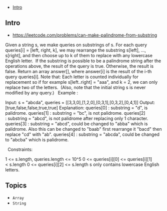 - [Intro](#intro)

## Intro

- https://leetcode.com/problems/can-make-palindrome-from-substring

Given a string s, we make queries on substrings of s.
For each query queries[i] = [left, right, k], we may rearrange the substring s[left], ..., s[right], and then choose up to k of them to replace with any lowercase English letter. 
If the substring is possible to be a palindrome string after the operations above, the result of the query is true. Otherwise, the result is false.
Return an array answer[], where answer[i] is the result of the i-th query queries[i].
Note that: Each letter is counted individually for replacement so if for example s[left..right] = "aaa", and k = 2, we can only replace two of the letters.  (Also, note that the initial string s is never modified by any query.)
 
Example :

Input: s = "abcda", queries = [[3,3,0],[1,2,0],[0,3,1],[0,3,2],[0,4,1]]
Output: [true,false,false,true,true]
Explanation:
queries[0] : substring = "d", is palidrome.
queries[1] : substring = "bc", is not palidrome.
queries[2] : substring = "abcd", is not palidrome after replacing only 1 character.
queries[3] : substring = "abcd", could be changed to "abba" which is palidrome. Also this can be changed to "baab" first rearrange it "bacd" then replace "cd" with "ab".
queries[4] : substring = "abcda", could be changed to "abcba" which is palidrome.

 
Constraints:

1 <= s.length, queries.length <= 10^5
0 <= queries[i][0] <= queries[i][1] < s.length
0 <= queries[i][2] <= s.length
s only contains lowercase English letters.



## Topics

- `Array`
- `String`


